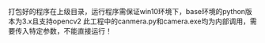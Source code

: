 打包好的程序在上级目录，运行程序需保证win10环境下，base环境的python版本为3.x且支持opencv2
此工程中的canmera.py和camera.exe均为内部调用，需要传入特定参数，不能直接运行！